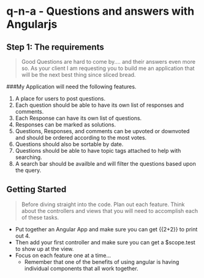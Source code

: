 q-n-a - Questions and answers with Angularjs
============================================

Step 1: The requirements
------------------------

> Good Questions are hard to come by.... and their answers even more so. As your client I am requesting you to build me an application that will be the next best thing since sliced bread. 

###My Application will need the following features.
1. A place for users to post questions.
2. Each question should be able to have its own list of responses and comments. 
3. Each Response can have its own list of questions.
4. Responses can be marked as solutions.
5. Questions, Responses, and comments can be upvoted or downvoted and should be ordered according to the most votes.
6. Questions should also be sortable by date.
7. Questions should be able to have topic tags attached to help with searching.
8. A search bar should be availble and will filter the questions based upon the query.


Getting Started
---------------

> Before diving straight into the code. Plan out each feature. Think about the controllers and views that you will need to accomplish each of these tasks. 

- Put together an Angular App and make sure you can get {{2+2}} to print out 4.
- Then add your first controller and make sure you can get a $scope.test to show up at the view.
- Focus on each feature one at a time... 
  - Remember that one of the benefits of using angular is having individual components that all work together.


